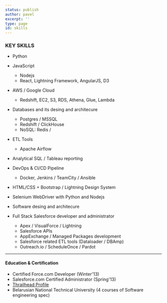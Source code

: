 ```yaml
---
status: publish
author: pavel
excerpt: ''
type: page
id: skills
---
```


<!-- SKILLS -->
<h3>KEY SKILLS</h3>

- Python

- JavaScript
    - Nodejs
    - React, Lightning Framework, AngularJS, D3
- AWS / Google Cloud
    - Redshift, EC2, S3, RDS, Athena, Glue, Lambda
- Databases and its desing and architecure
    - Postgres / MSSQL
    - Redshift / ClickHouse
    - NoSQL: Redis /
- ETL Tools
    - Apache Airflow
- Analytical SQL / Tableau reporting

- DevOps & CI/CD Pipeline
    - Docker, Jenkins / TeamCity / Ansible
- HTML/CSS + Bootstrap / Lightning Design System
- Selenium WebDriver with Python and Nodejs
- Software desing and architecure

- Full Stack Salesforce developer and administrator
    - Apex / VisualForce / Lightning
    - Salesforce APIs
    - AppExchange / Managed Packages development
    - Salesforce related ETL tools (Dataloader / DBAmp)
    - Outreach.io / ScheduleOnce / Pardot

<!-- CERTIFICATION -->
<hr>
<h4>Education & Certification</h4>

<ul>
    <li>Certified Force.com Developer (Winter'13)</li>
    <li>Salesforce.com Certified Administrator (Spring'13)</li>
    <li><a href="https://trailhead.salesforce.com/en/users/profiles/005500000061UsBAAU">Thrailhead Profile</a></li>
    <li>Belarusian National Technical University (4 courses of Software engineering spec)</li>
</ul>


